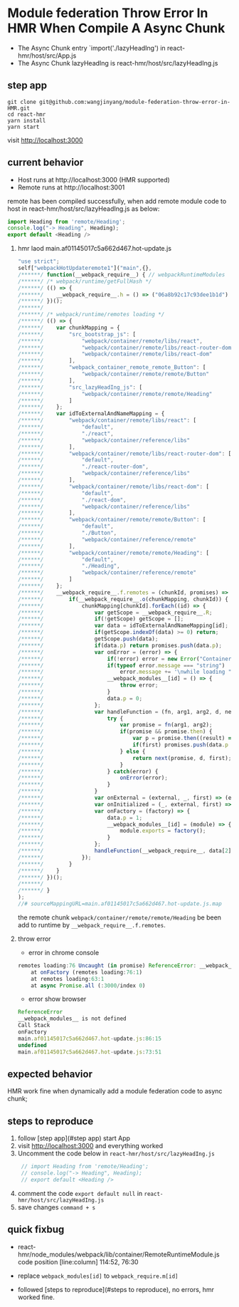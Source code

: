 # Module federation Throw Error In HMR When Compile A Async Chunk

- The Async Chunk entry `import('./lazyHeadIng') in react-hmr/host/src/App.js
- The Async Chunk lazyHeadIng is react-hmr/host/src/lazyHeadIng.js

## step app

```shell
git clone git@github.com:wangjinyang/module-federation-throw-error-in-HMR.git
cd react-hmr
yarn install
yarn start
```

visit [http://localhost:3000](http://localhost:3000)

## current behavior

- Host runs at http://localhost:3000  (HMR supported)
- Remote runs at http://localhost:3001

remote has been compiled successfully, when add remote module code to host in react-hmr/host/src/lazyHeadIng.js as below:

```javascript
import Heading from 'remote/Heading';
console.log("-> Heading", Heading);
export default <Heading />
```
1. hmr laod main.af01145017c5a662d467.hot-update.js
    ```javascript
    "use strict";
    self["webpackHotUpdateremote1"]("main",{},
    /******/ function(__webpack_require__) { // webpackRuntimeModules
    /******/ /* webpack/runtime/getFullHash */
    /******/ (() => {
    /******/ 	__webpack_require__.h = () => ("06a8b92c17c93dee1b1d")
    /******/ })();
    /******/ 
    /******/ /* webpack/runtime/remotes loading */
    /******/ (() => {
    /******/ 	var chunkMapping = {
    /******/ 		"src_bootstrap_js": [
    /******/ 			"webpack/container/remote/libs/react",
    /******/ 			"webpack/container/remote/libs/react-router-dom",
    /******/ 			"webpack/container/remote/libs/react-dom"
    /******/ 		],
    /******/ 		"webpack_container_remote_remote_Button": [
    /******/ 			"webpack/container/remote/remote/Button"
    /******/ 		],
    /******/ 		"src_lazyHeadIng_js": [
    /******/ 			"webpack/container/remote/remote/Heading"
    /******/ 		]
    /******/ 	};
    /******/ 	var idToExternalAndNameMapping = {
    /******/ 		"webpack/container/remote/libs/react": [
    /******/ 			"default",
    /******/ 			"./react",
    /******/ 			"webpack/container/reference/libs"
    /******/ 		],
    /******/ 		"webpack/container/remote/libs/react-router-dom": [
    /******/ 			"default",
    /******/ 			"./react-router-dom",
    /******/ 			"webpack/container/reference/libs"
    /******/ 		],
    /******/ 		"webpack/container/remote/libs/react-dom": [
    /******/ 			"default",
    /******/ 			"./react-dom",
    /******/ 			"webpack/container/reference/libs"
    /******/ 		],
    /******/ 		"webpack/container/remote/remote/Button": [
    /******/ 			"default",
    /******/ 			"./Button",
    /******/ 			"webpack/container/reference/remote"
    /******/ 		],
    /******/ 		"webpack/container/remote/remote/Heading": [
    /******/ 			"default",
    /******/ 			"./Heading",
    /******/ 			"webpack/container/reference/remote"
    /******/ 		]
    /******/ 	};
    /******/ 	__webpack_require__.f.remotes = (chunkId, promises) => {
    /******/ 		if(__webpack_require__.o(chunkMapping, chunkId)) {
    /******/ 			chunkMapping[chunkId].forEach((id) => {
    /******/ 				var getScope = __webpack_require__.R;
    /******/ 				if(!getScope) getScope = [];
    /******/ 				var data = idToExternalAndNameMapping[id];
    /******/ 				if(getScope.indexOf(data) >= 0) return;
    /******/ 				getScope.push(data);
    /******/ 				if(data.p) return promises.push(data.p);
    /******/ 				var onError = (error) => {
    /******/ 					if(!error) error = new Error("Container missing");
    /******/ 					if(typeof error.message === "string")
    /******/ 						error.message += '\nwhile loading "' + data[1] + '" from ' + data[2];
    /******/ 					__webpack_modules__[id] = () => {
    /******/ 						throw error;
    /******/ 					}
    /******/ 					data.p = 0;
    /******/ 				};
    /******/ 				var handleFunction = (fn, arg1, arg2, d, next, first) => {
    /******/ 					try {
    /******/ 						var promise = fn(arg1, arg2);
    /******/ 						if(promise && promise.then) {
    /******/ 							var p = promise.then((result) => (next(result, d)), onError);
    /******/ 							if(first) promises.push(data.p = p); else return p;
    /******/ 						} else {
    /******/ 							return next(promise, d, first);
    /******/ 						}
    /******/ 					} catch(error) {
    /******/ 						onError(error);
    /******/ 					}
    /******/ 				}
    /******/ 				var onExternal = (external, _, first) => (external ? handleFunction(__webpack_require__.I, data[0], 0, external, onInitialized, first) : onError());
    /******/ 				var onInitialized = (_, external, first) => (handleFunction(external.get, data[1], getScope, 0, onFactory, first));
    /******/ 				var onFactory = (factory) => {
    /******/ 					data.p = 1;
    /******/ 					__webpack_modules__[id] = (module) => {
    /******/ 						module.exports = factory();
    /******/ 					}
    /******/ 				};
    /******/ 				handleFunction(__webpack_require__, data[2], 0, 0, onExternal, 1);
    /******/ 			});
    /******/ 		}
    /******/ 	}
    /******/ })();
    /******/ 
    /******/ }
    );
    //# sourceMappingURL=main.af01145017c5a662d467.hot-update.js.map
    ```
    the remote chunk `webpack/container/remote/remote/Heading` be been add to runtime by `__webpack_require__.f.remotes`.

1. throw error 
    
    - error in chrome console
    
    ```javascript
    remotes loading:76 Uncaught (in promise) ReferenceError: __webpack_modules__ is not defined
        at onFactory (remotes loading:76:1)
        at remotes loading:63:1
        at async Promise.all (:3000/index 0)
    ```
    - error show browser
    
    ```javascript
    ReferenceError
    __webpack_modules__ is not defined
    Call Stack
    onFactory
    main.af01145017c5a662d467.hot-update.js:86:15
    undefined
    main.af01145017c5a662d467.hot-update.js:73:51
    ```

## expected behavior

HMR work fine when dynamically add a module federation code to async chunk;  

## steps to reproduce

1. follow [step app](#step app) start App
1. visit [http://localhost:3000](http://localhost:3000) and everything worked
1. Uncomment the code below in `react-hmr/host/src/lazyHeadIng.js`
   ```javascript
    // import Heading from 'remote/Heading';
    // console.log("-> Heading", Heading);
    // export default <Heading />
   ```
1. comment the code `export default null` in `react-hmr/host/src/lazyHeadIng.js`
1. save changes `command + s`

## quick fixbug

- react-hmr/node_modules/webpack/lib/container/RemoteRuntimeModule.js code position [line:column] 114:52, 76:30

- replace `webpack_modules[id]` to `webpack_require.m[id]`

- followed [steps to reproduce](#steps to reproduce), no errors, hmr worked fine.
